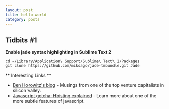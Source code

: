 ```yaml
---
layout: post
title: hello world
category: posts
---
```


Tidbits #1
----------

**Enable jade syntax highlighting in Sublime Text 2**

    cd ~/Library/Application\ Support/Sublime\ Text\ 2/Packages
    git clone https://github.com/miksago/jade-tmbundle.git Jade

** Interesting Links **

* [Ben Horowitz's blog](http://bhorowitz.com/) - Musings from one of the top venture capitalists in silicon valley.
* [Javascript gotcha: Hoisting explained](http://www.sitepoint.com/back-to-basics-javascript-hoisting/) - Learn more about one of the more subtle features of javascript.

